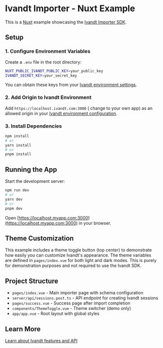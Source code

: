 # Ivandt Importer - Nuxt Example

This is a [Nuxt](https://nuxt.com) example showcasing the [Ivandt Importer SDK](https://ivandt.com/docs).

## Setup

### 1. Configure Environment Variables

Create a `.env` file in the root directory:

```bash
NUXT_PUBLIC_IVANDT_PUBLIC_KEY=your_public_key
IVANDT_SECRET_KEY=your_secret_key
```

You can obtain these keys from your [Ivandt environment settings](https://ivandt.com/docs/environments).

### 2. Add Origin to Ivandt Environment

Add `https://localhost.ivandt.com:3000` ( change to your own app) as an allowed origin in your [Ivandt environment configuration](https://ivandt.com/docs/environments).

### 3. Install Dependencies

```bash
npm install
# or
yarn install
# or
pnpm install
```

## Running the App

Start the development server:

```bash
npm run dev
# or
yarn dev
# or
pnpm dev
```

Open [https://localhost.myapp.com:3000](https://localhost.myapp.com:3000) in your browser.

## Theme Customization

This example includes a theme toggle button (top center) to demonstrate how easily you can customize Ivandt's appearance. The theme variables are defined in `pages/index.vue` for both light and dark modes. This is purely for demonstration purposes and not required to use the Ivandt SDK.

## Project Structure

- `pages/index.vue` - Main importer page with schema configuration
- `server/api/sessions.post.ts` - API endpoint for creating Ivandt sessions
- `pages/success.vue` - Success page after import completion
- `components/ThemeToggle.vue` - Theme switcher (demo only)
- `app/app.vue` - Root layout with global styles

## Learn More

[Learn about Ivandt features and API](https://ivandt.com/docs)
